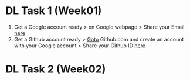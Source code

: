 # DL Task 1 (Week01)

1. Get a Google account ready > on Google webpage > Share your Email [here](https://docs.google.com/spreadsheets/d/17SX51lCqOdtvC7cAGoX5tP9fKwVdGY5sRzMg2pXh9uk/edit?usp=sharing)
2. Get a Github account ready > [Goto](https://github.com) Github.com and create an account with your Google account > Share your Github ID [here](https://docs.google.com/spreadsheets/d/17SX51lCqOdtvC7cAGoX5tP9fKwVdGY5sRzMg2pXh9uk/edit?usp=sharing)


# DL Task 2 (Week02)


